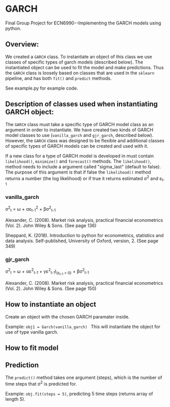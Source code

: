 # GARCH

Final Group Project for ECN6990--Implementing the GARCH models using python. 

## Overview:

We created a `GARCH` class. To instantiate an object of this class we use classes of specific types of garch models (described below). The instantiated object can be used to fit the model and make predictions. Thus the `GARCH` class is loosely based on classes that are used in the `sklearn` pipeline, and has both `fit()` and `predict` methods. 

See example.py for example code. 

## Description of classes used when instantiating GARCH object: 

The `GARCH` class must take a specific type of GARCH model class as an argument in order to instantiate. We have created two kinds of GARCH model classes to use (`vanilla_garch` and `gjr_garch`, described below). However, the `GARCH` class was designed to be flexible and  additional classes of specific types of GARCH models can be created and used with it. 

If a new class for a type of GARCH model is developed in must contain `likelihood()`, `minimize()` and `forecast()` methods. 
The `likelihood()`, method needs to include a argument called "sigma_last" (default to false). The purpose of this argument is that if false the `likelihood()` method returns a number (the log likelihood) or if true it returns estimated &sigma;<sup>2</sup> and &epsilon;<sub>t-1</sub>

### vanilla_garch

&sigma;<sup>2</sup><sub>t</sub> = &omega; + &alpha;&epsilon;<sub>t-1</sub><sup>2</sup> + &beta;&sigma;<sup>2</sup><sub>t-1</sub>

Alexander, C. (2008). Market risk analysis, practical financial econometrics (Vol. 2). John Wiley & Sons. (See page 136)

Sheppard, K. (2018). Introduction to python for econometrics, statistics and data analysis. Self-published, University of Oxford, version, 2. (See page 349)


### gjr_garch

&sigma;<sup>2</sup><sub>t</sub> = &omega; + &alpha;&epsilon;<sup>2</sup><sub>t-1</sub> + &gamma;&epsilon;<sup>2</sup><sub>t-1</sub>I<sub>(&epsilon;<sub>t-1</sub> < 0)</sub> + &beta;&sigma;<sup>2</sup><sub>t-1</sub>

Alexander, C. (2008). Market risk analysis, practical financial econometrics (Vol. 2). John Wiley & Sons. (See page 150)

## How to instantiate an object

Create an object with the chosen GARCH paramater inside. 

Example: 
`obj1 = Garch(vanilla_garch) `
This will instantiate the object for use of type vanilla garch. 

## How to fit model


## Prediction

The `predict()` method takes one argument (steps), which is the number of time steps that &sigma;<sup>2</sup> is predicted for. 

Example: `obj.fit(steps = 5)`, predicting 5 time steps (returns array of length 5).




